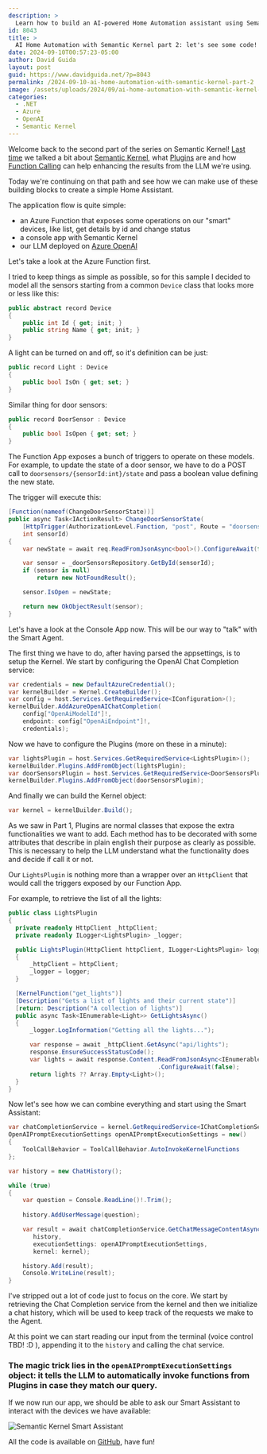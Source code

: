 ```yaml
---
description: > 
  Learn how to build an AI-powered Home Automation assistant using Semantic Kernel and Azure OpenAI
id: 8043
title: >
  AI Home Automation with Semantic Kernel part 2: let's see some code!
date: 2024-09-10T00:57:23-05:00
author: David Guida
layout: post
guid: https://www.davidguida.net/?p=8043
permalink: /2024-09-10-ai-home-automation-with-semantic-kernel-part-2
image: /assets/uploads/2024/09/ai-home-automation-with-semantic-kernel-part-2.jpg
categories:  
  - .NET
  - Azure
  - OpenAI
  - Semantic Kernel
---
```


Welcome back to the second part of the series on Semantic Kernel! [Last time](/2024-08-21-ai-home-automation-with-semantic-kernel-part-1) we talked a bit about [Semantic Kernel](https://learn.microsoft.com/en-us/semantic-kernel/overview/), what [Plugins](https://learn.microsoft.com/en-us/dotnet/api/microsoft.semantickernel.plugins.core?view=semantic-kernel-dotnet) are and how [Function Calling](https://platform.openai.com/docs/guides/function-calling) can help enhancing the results from the LLM we're using.

Today we're continuing on that path and see how we can make use of these building blocks to create a simple Home Assistant.

The application flow is quite simple:
- an Azure Function that exposes some operations on our "smart" devices, like list, get details by id and change status
- a console app with Semantic Kernel
- our LLM deployed on [Azure OpenAI](https://azure.microsoft.com/en-us/products/ai-services/openai-service?msockid=2d09750a8ceb665a3a6a615d8dd06754)

Let's take a look at the Azure Function first.

I tried to keep things as simple as possible, so for this sample I decided to model all the sensors starting from a common `Device` class that looks more or less like this:

```csharp
public abstract record Device
{
    public int Id { get; init; }
    public string Name { get; init; }
}
```

A light can be turned on and off, so it's definition can be just:
```csharp
public record Light : Device
{
    public bool IsOn { get; set; }
}
```

Similar thing for door sensors:
```csharp
public record DoorSensor : Device
{
    public bool IsOpen { get; set; }
}
```

The Function App exposes a bunch of triggers to operate on these models. For example, to update the state of a door sensor, we have to do a POST call to `doorsensors/{sensorId:int}/state` and pass a boolean value defining the new state. 

The trigger will execute this:
```csharp
[Function(nameof(ChangeDoorSensorState))]
public async Task<IActionResult> ChangeDoorSensorState(
    [HttpTrigger(AuthorizationLevel.Function, "post", Route = "doorsensors/{sensorId:int}/state")] HttpRequestData req, 
    int sensorId)
{
    var newState = await req.ReadFromJsonAsync<bool>().ConfigureAwait(false);

    var sensor = _doorSensorsRepository.GetById(sensorId);
    if (sensor is null)
        return new NotFoundResult();

    sensor.IsOpen = newState;

    return new OkObjectResult(sensor);
}
```

Let's have a look at the Console App now. This will be our way to "talk" with the Smart Agent.

The first thing we have to do, after having parsed the appsettings, is to setup the Kernel. 
We start by configuring the OpenAI Chat Completion service:

```csharp
var credentials = new DefaultAzureCredential();
var kernelBuilder = Kernel.CreateBuilder();
var config = host.Services.GetRequiredService<IConfiguration>();
kernelBuilder.AddAzureOpenAIChatCompletion(
    config["OpenAiModelId"]!,
    endpoint: config["OpenAiEndpoint"]!,
    credentials);
```

Now we have to configure the Plugins (more on these in a minute):
```csharp
var lightsPlugin = host.Services.GetRequiredService<LightsPlugin>();
kernelBuilder.Plugins.AddFromObject(lightsPlugin);
var doorSensorsPlugin = host.Services.GetRequiredService<DoorSensorsPlugin>();
kernelBuilder.Plugins.AddFromObject(doorSensorsPlugin);
```

And finally we can build the Kernel object:
```csharp
var kernel = kernelBuilder.Build();
```

As we saw in Part 1, Plugins are normal classes that expose the extra functionalities we want to add. Each method has to be decorated with some attributes that describe in plain english their purpose as clearly as possible. This is necessary to help the LLM understand what the functionality does and decide if call it or not.

Our `LightsPlugin` is nothing more than a wrapper over an `HttpClient` that would call the triggers exposed by our Function App.

For example, to retrieve the list of all the lights:

```csharp
public class LightsPlugin
{
  private readonly HttpClient _httpClient;
  private readonly ILogger<LightsPlugin> _logger;

  public LightsPlugin(HttpClient httpClient, ILogger<LightsPlugin> logger)
  {
      _httpClient = httpClient;
      _logger = logger;
  }

  [KernelFunction("get_lights")]
  [Description("Gets a list of lights and their current state")]
  [return: Description("A collection of lights")]
  public async Task<IEnumerable<Light>> GetLightsAsync()
  {
      _logger.LogInformation("Getting all the lights...");

      var response = await _httpClient.GetAsync("api/lights");
      response.EnsureSuccessStatusCode();
      var lights = await response.Content.ReadFromJsonAsync<IEnumerable<Light>>()
                                          .ConfigureAwait(false);
      return lights ?? Array.Empty<Light>();
  }
}
```

Now let's see how we can combine everything and start using the Smart Assistant:

```csharp
var chatCompletionService = kernel.GetRequiredService<IChatCompletionService>();
OpenAIPromptExecutionSettings openAIPromptExecutionSettings = new()
{
    ToolCallBehavior = ToolCallBehavior.AutoInvokeKernelFunctions
};

var history = new ChatHistory();

while (true)
{
    var question = Console.ReadLine()!.Trim();
   
    history.AddUserMessage(question);

    var result = await chatCompletionService.GetChatMessageContentAsync(
       history,
       executionSettings: openAIPromptExecutionSettings,
       kernel: kernel);

    history.Add(result);
    Console.WriteLine(result);
}
```

I've stripped out a lot of code just to focus on the core. We start by retrieving the Chat Completion service from the kernel and then we initialize a chat history, which will be used to keep track of the requests we make to the Agent.

At this point we can start reading our input from the terminal (voice control TBD! :D ), appending it to the `history` and calling the chat service.

### The magic trick lies in the `openAIPromptExecutionSettings` object: it tells the LLM to automatically invoke functions from Plugins in case they match our query.

If we now run our app, we should be able to ask our Smart Assistant to interact with the devices we have available:

![Semantic Kernel Smart Assistant](/assets/uploads/2024/09/semantic-kernel-plugins.jpg)

All the code is available on [GitHub](https://github.com/mizrael/SmartAssistant), have fun!